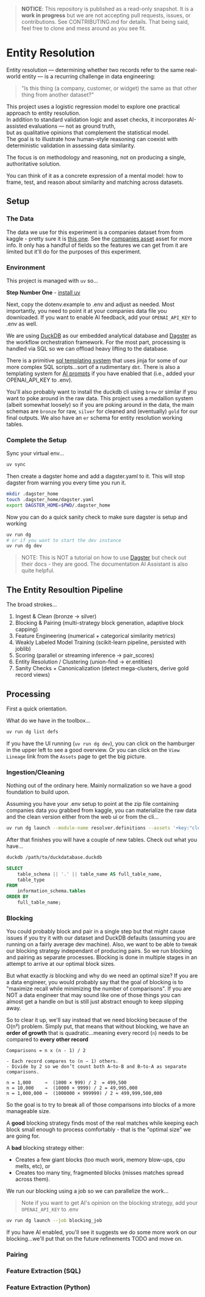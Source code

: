 > **NOTICE**: This repository is published as a read-only snapshot. It is a **work in progress** but we are not accepting pull requests, issues, or contributions. See CONTRIBUTING.md for details.  That being said, feel free to clone and mess around as you see fit.

# Entity Resolution

Entity resolution — determining whether two records refer to the same real-world entity — is a recurring challenge in data engineering:

> "Is this thing (a company, customer, or widget) the same as that other thing from another dataset?"

This project uses a logistic regression model to explore one practical approach to entity resolution.  
In addition to standard validation logic and asset checks, it incorporates AI-assisted evaluations — not as ground truth,  
but as qualitative opinions that complement the statistical model.  
The goal is to illustrate how human-style reasoning can coexist with deterministic validation in assessing data similarity.

The focus is on methodology and reasoning, not on producing a single, authoritative solution.

You can think of it as a concrete expression of a mental model: how to frame, test, and reason about similarity and matching across datasets.



## Setup

### The Data

The data we use for this experiment is a companies dataset from from kaggle - pretty sure it is [this one](https://www.kaggle.com/datasets/rsaishivani/companies-database). See the [companies asset](src/resolver/defs/assets/companies.py) asset for more info.  It only has a handful of fields so the features we can get from it are limited but it'll do for the purposes of this experiment.

### Environment

This project is managed with `uv` so...

**Step Number One** - [install uv](https://docs.astral.sh/uv/getting-started/installation)

Next, copy the dotenv.example to .env and adjust as needed.  Most importantly, you need to point it at your companies data file you downloaded.  If you want to enable AI feedback, add your `OPENAI_API_KEY` to .env as well.

We are using [DuckDB](https://duckdb.org) as our embedded analytical database and [Dagster](https://dagster.io) as the workflow orchestration framework.  For the most part, processing is handled via SQL so we can offload heavy lifting to the database.

There is a primitive [sql templating system](src/resolver/defs/sql/) that uses jinja for some of our more complex SQL scripts...sort of a rudimentary `dbt`.  There is also a templating system for [AI prompts](src/resolver/defs/prompts/) if you have enabled that (i.e., added your OPENAI_API_KEY to .env).

You'll also probably want to install the duckdb cli using `brew` or similar if you want to poke around in the raw data.  This project uses a medallion system (albeit somewhat loosely) so if you are poking around in the data, the main schemas are `bronze` for raw, `silver` for cleaned and (eventually) `gold` for our final outputs.  We also have an `er` schema for entity resolution working tables.

### Complete the Setup

Sync your virtual env...

```sh
uv sync
```

Then create a dagster home and add a dagster.yaml to it.  This will stop dagster from warning you every time you run it.
```sh
mkdir .dagster_home
touch .dagster_home/dagster.yaml
export DAGSTER_HOME=$PWD/.dagster_home
```

Now you can do a quick sanity check to make sure dagster is setup and working

```sh
uv run dg 
# or if you want to start the dev instance
uv run dg dev 
```

> NOTE: This is NOT a tutorial on how to use [Dagster](https://docs.dagster.io) but check out their docs - they are good.  The documentation AI Assistant is also quite helpful.

## The Entity Resoultion Pipeline

The broad strokes...

1. Ingest & Clean (bronze → silver)
2. Blocking & Pairing (multi-strategy block generation, adaptive block capping)
3. Feature Engineering (numerical + categorical similarity metrics)
4. Weakly Labeled Model Training (scikit-learn pipeline, persisted with joblib)
5. Scoring (parallel or streaming inference → pair_scores)
6. Entity Resolution / Clustering (union-find → er.entities)
7. Sanity Checks + Canonicalization (detect mega-clusters, derive gold record views)

## Processing

First a quick orientation.

What do we have in the toolbox...

```sh
uv run dg list defs
```

If you have the UI running (`uv run dg dev`), you can click on the hamburger in the upper left to see a good overview.  Or you can click on the `View Lineage` link from the `Assets` page to get the big picture.


### Ingestion/Cleaning

Nothing out of the ordinary here.  Mainly normalization so we have a good foundation to build upon.

Assuming you have your .env setup to point at the zip file containing companies data you grabbed from kaggle, you can materialize the raw data and the clean version either from the web ui or from the cli...

```sh
uv run dg launch --module-name resolver.definitions --assets '+key:"clean_companies"'
```

After that finishes you will have a couple of new tables.
Check out what you have...

```sh
duckdb /path/to/duckdatabase.duckdb
```

```sql
SELECT
    table_schema || '.' || table_name AS full_table_name,
    table_type
FROM
    information_schema.tables
ORDER BY
    full_table_name;
```

### Blocking

You could probably block and pair in a single step but that might cause issues if you try it with our dataset and DuckDB defaults (assuming you are running on a fairly average dev machine). Also, we want to be able to tweak our blocking strategy independant of producing pairs.  So we run blocking and pairing as separate processes.  Blocking is done in multiple stages in an attempt to arrive at our optimal block sizes.

But what exactly _is_ blocking and why do we need an optimal size?  If you are a data engineer, you would probably say that the goal of blocking is to "maximize recall while minimizing the number of comparisons".  If you are NOT a data engineer that may sound like one of those things you can almost get a handle on but is still just abstract enough to keep slipping away.  

So to clear it up, we'll say instead that we need blocking because of the O(n²) problem.  Simply put, that means that without blocking, we have an **order of growth** that is quadratic...meaning every record (`n`) needs to be compared to **every other record**

```text
Comparisons = n x (n - 1) / 2

- Each record compares to (n − 1) others.
- Divide by 2 so we don’t count both A–to-B and B–to-A as separate comparisons.

n = 1,000     →  (1000 × 999) / 2  = 499,500
n = 10,000    →  (10000 × 9999) / 2 = 49,995,000
n = 1,000,000 →  (1000000 × 999999) / 2 ≈ 499,999,500,000
```

So the goal is to try to break all of those comparisons into blocks of a more manageable size.

A **good** blocking strategy finds most of the real matches while keeping each block small enough to process comfortably - that is the "optimal size" we are going for.

A **bad** blocking strategy either:

- Creates a few giant blocks (too much work, memory blow-ups, cpu melts, etc), or
- Creates too many tiny, fragmented blocks (misses matches spread across them).

We run our blocking using a job so we can parallelize the work...
> Note if you want to get AI's opinion on the blocking strategy, add your `OPENAI_API_KEY` to .env

```sh
uv run dg launch --job blocking_job
```

If you have AI enabled, you'll see it suggests we do some more work on our blocking...we'll put that on the future refinements TODO and move on.

### Pairing

### Feature Extraction (SQL)

### Feature Extraction (Python)


